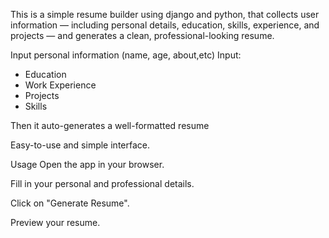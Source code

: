 This is a simple resume builder using django and python, that collects user information — including personal details, education, skills, experience, and projects — and generates a clean, professional-looking resume.

Input personal information (name, age, about,etc)
Input:
  - Education
  - Work Experience
  - Projects
  - Skills

Then it auto-generates a well-formatted resume

Easy-to-use and simple interface.

Usage
Open the app in your browser.

Fill in your personal and professional details.

Click on "Generate Resume".

Preview your resume.


